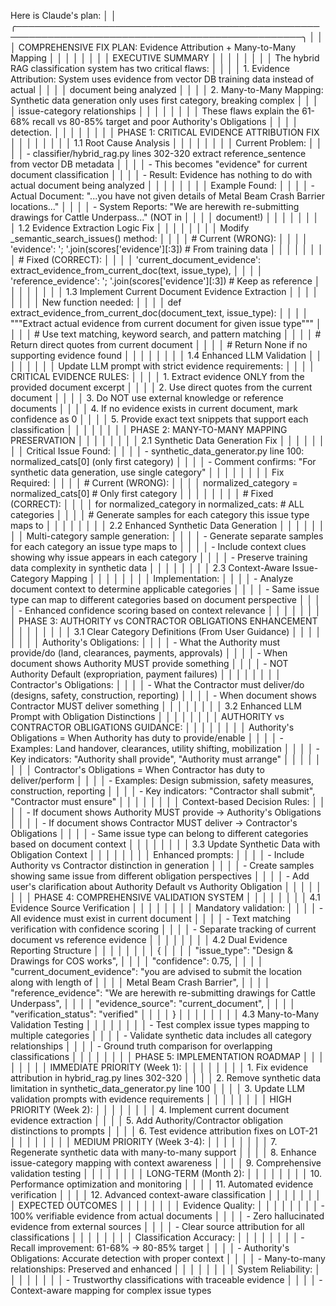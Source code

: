 Here is Claude's plan:                                                                             │
│ ╭────────────────────────────────────────────────────────────────────────────────────────────────╮ │
│ │ COMPREHENSIVE FIX PLAN: Evidence Attribution + Many-to-Many Mapping                            │ │
│ │                                                                                                │ │
│ │ EXECUTIVE SUMMARY                                                                              │ │
│ │                                                                                                │ │
│ │ The hybrid RAG classification system has two critical flaws:                                   │ │
│ │ 1. Evidence Attribution: System uses evidence from vector DB training data instead of actual   │ │
│ │ document being analyzed                                                                        │ │
│ │ 2. Many-to-Many Mapping: Synthetic data generation only uses first category, breaking complex  │ │
│ │ issue-category relationships                                                                   │ │
│ │                                                                                                │ │
│ │ These flaws explain the 61-68% recall vs 80-85% target and poor Authority's Obligations        │ │
│ │ detection.                                                                                     │ │
│ │                                                                                                │ │
│ │ PHASE 1: CRITICAL EVIDENCE ATTRIBUTION FIX                                                     │ │
│ │                                                                                                │ │
│ │ 1.1 Root Cause Analysis                                                                        │ │
│ │                                                                                                │ │
│ │ Current Problem:                                                                               │ │
│ │ - classifier/hybrid_rag.py lines 302-320 extract reference_sentence from vector DB metadata    │ │
│ │ - This becomes "evidence" for current document classification                                  │ │
│ │ - Result: Evidence has nothing to do with actual document being analyzed                       │ │
│ │                                                                                                │ │
│ │ Example Found:                                                                                 │ │
│ │ - Actual Document: "...you have not given details of Metal Beam Crash Barrier locations..."    │ │
│ │ - System Reports: "We are herewith re-submitting drawings for Cattle Underpass..." (NOT in     │ │
│ │ document!)                                                                                     │ │
│ │                                                                                                │ │
│ │ 1.2 Evidence Extraction Logic Fix                                                              │ │
│ │                                                                                                │ │
│ │ Modify _semantic_search_issues() method:                                                       │ │
│ │ # Current (WRONG):                                                                             │ │
│ │ 'evidence': '; '.join(scores['evidence'][:3])  # From training data                            │ │
│ │                                                                                                │ │
│ │ # Fixed (CORRECT):                                                                             │ │
│ │ 'current_document_evidence': extract_evidence_from_current_doc(text, issue_type),              │ │
│ │ 'reference_evidence': '; '.join(scores['evidence'][:3])  # Keep as reference                   │ │
│ │                                                                                                │ │
│ │ 1.3 Implement Current Document Evidence Extraction                                             │ │
│ │                                                                                                │ │
│ │ New function needed:                                                                           │ │
│ │ def extract_evidence_from_current_doc(document_text, issue_type):                              │ │
│ │     """Extract actual evidence from current document for given issue type"""                   │ │
│ │     # Use text matching, keyword search, and pattern matching                                  │ │
│ │     # Return direct quotes from current document                                               │ │
│ │     # Return None if no supporting evidence found                                              │ │
│ │                                                                                                │ │
│ │ 1.4 Enhanced LLM Validation                                                                    │ │
│ │                                                                                                │ │
│ │ Update LLM prompt with strict evidence requirements:                                           │ │
│ │ CRITICAL EVIDENCE RULES:                                                                       │ │
│ │ 1. Extract evidence ONLY from the provided document excerpt                                    │ │
│ │ 2. Use direct quotes from the current document                                                 │ │
│ │ 3. Do NOT use external knowledge or reference documents                                        │ │
│ │ 4. If no evidence exists in current document, mark confidence as 0                             │ │
│ │ 5. Provide exact text snippets that support each classification                                │ │
│ │                                                                                                │ │
│ │ PHASE 2: MANY-TO-MANY MAPPING PRESERVATION                                                     │ │
│ │                                                                                                │ │
│ │ 2.1 Synthetic Data Generation Fix                                                              │ │
│ │                                                                                                │ │
│ │ Critical Issue Found:                                                                          │ │
│ │ - synthetic_data_generator.py line 100: normalized_cats[0] (only first category)               │ │
│ │ - Comment confirms: "For synthetic data generation, use single category"                       │ │
│ │                                                                                                │ │
│ │ Fix Required:                                                                                  │ │
│ │ # Current (WRONG):                                                                             │ │
│ │ normalized_category = normalized_cats[0]  # Only first category                                │ │
│ │                                                                                                │ │
│ │ # Fixed (CORRECT):                                                                             │ │
│ │ for normalized_category in normalized_cats:  # ALL categories                                  │ │
│ │     # Generate samples for each category this issue type maps to                               │ │
│ │                                                                                                │ │
│ │ 2.2 Enhanced Synthetic Data Generation                                                         │ │
│ │                                                                                                │ │
│ │ Multi-category sample generation:                                                              │ │
│ │ - Generate separate samples for each category an issue type maps to                            │ │
│ │ - Include context clues showing why issue appears in each category                             │ │
│ │ - Preserve training data complexity in synthetic data                                          │ │
│ │                                                                                                │ │
│ │ 2.3 Context-Aware Issue-Category Mapping                                                       │ │
│ │                                                                                                │ │
│ │ Implementation:                                                                                │ │
│ │ - Analyze document context to determine applicable categories                                  │ │
│ │ - Same issue type can map to different categories based on document perspective                │ │
│ │ - Enhanced confidence scoring based on context relevance                                       │ │
│ │                                                                                                │ │
│ │ PHASE 3: AUTHORITY vs CONTRACTOR OBLIGATIONS ENHANCEMENT                                       │ │
│ │                                                                                                │ │
│ │ 3.1 Clear Category Definitions (From User Guidance)                                            │ │
│ │                                                                                                │ │
│ │ Authority's Obligations:                                                                       │ │
│ │ - What the Authority must provide/do (land, clearances, payments, approvals)                   │ │
│ │ - When document shows Authority MUST provide something                                         │ │
│ │ - NOT Authority Default (expropriation, payment failures)                                      │ │
│ │                                                                                                │ │
│ │ Contractor's Obligations:                                                                      │ │
│ │ - What the Contractor must deliver/do (designs, safety, construction, reporting)               │ │
│ │ - When document shows Contractor MUST deliver something                                        │ │
│ │                                                                                                │ │
│ │ 3.2 Enhanced LLM Prompt with Obligation Distinctions                                           │ │
│ │                                                                                                │ │
│ │ AUTHORITY vs CONTRACTOR OBLIGATIONS GUIDANCE:                                                  │ │
│ │                                                                                                │ │
│ │ Authority's Obligations = When Authority has duty to provide/enable                            │ │
│ │ - Examples: Land handover, clearances, utility shifting, mobilization                          │ │
│ │ - Key indicators: "Authority shall provide", "Authority must arrange"                          │ │
│ │                                                                                                │ │
│ │ Contractor's Obligations = When Contractor has duty to deliver/perform                         │ │
│ │ - Examples: Design submission, safety measures, construction, reporting                        │ │
│ │ - Key indicators: "Contractor shall submit", "Contractor must ensure"                          │ │
│ │                                                                                                │ │
│ │ Context-based Decision Rules:                                                                  │ │
│ │ - If document shows Authority MUST provide → Authority's Obligations                           │ │
│ │ - If document shows Contractor MUST deliver → Contractor's Obligations                         │ │
│ │ - Same issue type can belong to different categories based on document context                 │ │
│ │                                                                                                │ │
│ │ 3.3 Update Synthetic Data with Obligation Context                                              │ │
│ │                                                                                                │ │
│ │ Enhanced prompts:                                                                              │ │
│ │ - Include Authority vs Contractor distinction in generation                                    │ │
│ │ - Create samples showing same issue from different obligation perspectives                     │ │
│ │ - Add user's clarification about Authority Default vs Authority Obligation                     │ │
│ │                                                                                                │ │
│ │ PHASE 4: COMPREHENSIVE VALIDATION SYSTEM                                                       │ │
│ │                                                                                                │ │
│ │ 4.1 Evidence Source Verification                                                               │ │
│ │                                                                                                │ │
│ │ Mandatory validation:                                                                          │ │
│ │ - All evidence must exist in current document                                                  │ │
│ │ - Text matching verification with confidence scoring                                           │ │
│ │ - Separate tracking of current document vs reference evidence                                  │ │
│ │                                                                                                │ │
│ │ 4.2 Dual Evidence Reporting Structure                                                          │ │
│ │                                                                                                │ │
│ │ {                                                                                              │ │
│ │   "issue_type": "Design & Drawings for COS works",                                             │ │
│ │   "confidence": 0.75,                                                                          │ │
│ │   "current_document_evidence": "you are advised to submit the location along with length of    │ │
│ │ Metal Beam Crash Barrier",                                                                     │ │
│ │   "reference_evidence": "We are herewith re-submitting drawings for Cattle Underpass",         │ │
│ │   "evidence_source": "current_document",                                                       │ │
│ │   "verification_status": "verified"                                                            │ │
│ │ }                                                                                              │ │
│ │                                                                                                │ │
│ │ 4.3 Many-to-Many Validation Testing                                                            │ │
│ │                                                                                                │ │
│ │ - Test complex issue types mapping to multiple categories                                      │ │
│ │ - Validate synthetic data includes all category relationships                                  │ │
│ │ - Ground truth comparison for overlapping classifications                                      │ │
│ │                                                                                                │ │
│ │ PHASE 5: IMPLEMENTATION ROADMAP                                                                │ │
│ │                                                                                                │ │
│ │ IMMEDIATE PRIORITY (Week 1):                                                                   │ │
│ │                                                                                                │ │
│ │ 1. Fix evidence attribution in hybrid_rag.py lines 302-320                                     │ │
│ │ 2. Remove synthetic data limitation in synthetic_data_generator.py line 100                    │ │
│ │ 3. Update LLM validation prompts with evidence requirements                                    │ │
│ │                                                                                                │ │
│ │ HIGH PRIORITY (Week 2):                                                                        │ │
│ │                                                                                                │ │
│ │ 4. Implement current document evidence extraction                                              │ │
│ │ 5. Add Authority/Contractor obligation distinctions to prompts                                 │ │
│ │ 6. Test evidence attribution fixes on LOT-21                                                   │ │
│ │                                                                                                │ │
│ │ MEDIUM PRIORITY (Week 3-4):                                                                    │ │
│ │                                                                                                │ │
│ │ 7. Regenerate synthetic data with many-to-many support                                         │ │
│ │ 8. Enhance issue-category mapping with context awareness                                       │ │
│ │ 9. Comprehensive validation testing                                                            │ │
│ │                                                                                                │ │
│ │ LONG-TERM (Month 2):                                                                           │ │
│ │                                                                                                │ │
│ │ 10. Performance optimization and monitoring                                                    │ │
│ │ 11. Automated evidence verification                                                            │ │
│ │ 12. Advanced context-aware classification                                                      │ │
│ │                                                                                                │ │
│ │ EXPECTED OUTCOMES                                                                              │ │
│ │                                                                                                │ │
│ │ Evidence Quality:                                                                              │ │
│ │                                                                                                │ │
│ │ - 100% verifiable evidence from actual documents                                               │ │
│ │ - Zero hallucinated evidence from external sources                                             │ │
│ │ - Clear source attribution for all classifications                                             │ │
│ │                                                                                                │ │
│ │ Classification Accuracy:                                                                       │ │
│ │                                                                                                │ │
│ │ - Recall improvement: 61-68% → 80-85% target                                                   │ │
│ │ - Authority's Obligations: Accurate detection with proper context                              │ │
│ │ - Many-to-many relationships: Preserved and enhanced                                           │ │
│ │                                                                                                │ │
│ │ System Reliability:                                                                            │ │
│ │                                                                                                │ │
│ │ - Trustworthy classifications with traceable evidence                                          │ │
│ │ - Context-aware mapping for complex issue types                        